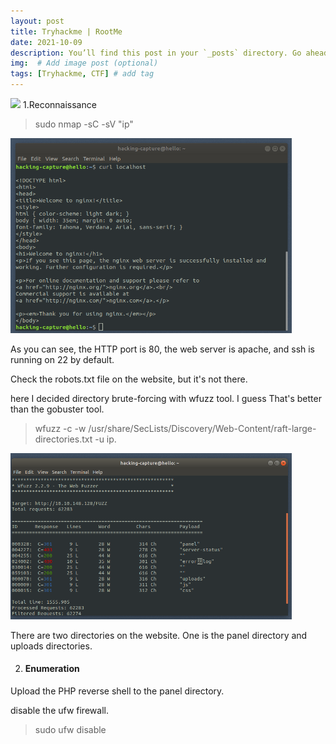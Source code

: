 ```yaml
---
layout: post
title: Tryhackme | RootMe
date: 2021-10-09
description: You’ll find this post in your `_posts` directory. Go ahead and edit it and re-build the site to see your changes. # Add post description (optional)
img:  # Add image post (optional)
tags: [Tryhackme, CTF] # add tag
---
```

  <img src="/assets/img/root-me/" width="450"/> 
1.Reconnaissance 
 
 > sudo nmap -sC -sV "ip"
   <img src="/assets/img/nginx/curl_localhost.png" width="450"/> 
   
As you can see, the HTTP port is 80, the web server is apache, and ssh is running on 22 by default.
 
Check the robots.txt file on the website, but it's not there.

 here I decided directory brute-forcing with wfuzz tool. I guess That's better than the gobuster tool.
 
 >  wfuzz -c -w /usr/share/SecLists/Discovery/Web-Content/raft-large-directories.txt -u ip.
 <img src="/assets/img/root-me/wfuzz.png" width="450"/>
 
 There are two directories on the website. One is the panel directory and uploads directories.

2. #### Enumeration
  
  Upload the PHP reverse shell to the panel directory.
  
disable the ufw firewall.
  > sudo ufw disable

